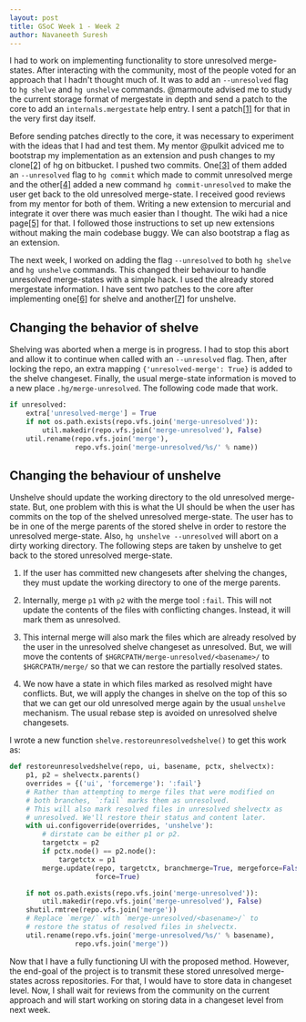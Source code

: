 ```yaml
---
layout: post
title: GSoC Week 1 - Week 2
author: Navaneeth Suresh
---
```


I had to work on implementing functionality to store unresolved merge-states. After interacting with the community, most of the people voted for an approach that I hadn't thought much of. It was to add an `--unresolved` flag to `hg shelve` and `hg unshelve` commands. @marmoute advised me to study the current storage format of mergestate in depth and send a patch to the core to add an `internals.mergestate` help entry. I sent a patch[[1]](https://phab.mercurial-scm.org/D6448) for that in the very first day itself.

Before sending patches directly to the core, it was necessary to experiment with the ideas that I had and test them. My mentor @pulkit adviced me to bootstrap my implementation as an extension and push changes to my clone[[2]](https://bitbucket.org/navaneethsuresh/hg/src/default/) of hg on bitbucket. I pushed two commits. One[[3]](https://bitbucket.org/navaneethsuresh/hg/commits/5a4358258d60ab26bf9863b99ca6bf4c33dd8c31) of them added an `--unresolved` flag to `hg commit` which made to commit unresolved merge and the other[[4]](https://bitbucket.org/navaneethsuresh/hg/commits/650d3ac7328a4f88ef005aacce8ef2d261fa820f) added a new command `hg commit-unresolved` to make the user get back to the old unresolved merge-state. I received good reviews from my mentor for both of them. Writing a new extension to mercurial and integrate it over there was much easier than I thought. The wiki had a nice page[[5]](https://www.mercurial-scm.org/wiki/WritingExtensions) for that. I followed those instructions to set up new extensions without making the main codebase buggy. We can also bootstrap a flag as an extension.

The next week, I worked on adding the flag `--unresolved` to both `hg shelve` and `hg unshelve` commands. This changed their behaviour to handle unresolved merge-states with a simple hack. I used the already stored mergestate information. I have sent two patches to the core after implementing one[[6]](https://phab.mercurial-scm.org/D6478) for shelve and another[[7]](https://phab.mercurial-scm.org/D6479) for unshelve.

## Changing the behavior of shelve
Shelving was aborted when a merge is in progress. I had to stop this abort and allow it to continue when called with an `--unresolved` flag. Then, after locking the repo, an extra mapping `{'unresolved-merge': True}` is added to the shelve changeset. Finally, the usual merge-state information is moved to a new place `.hg/merge-unresolved`. The following code made that work.
```python
if unresolved:
    extra['unresolved-merge'] = True
    if not os.path.exists(repo.vfs.join('merge-unresolved')):
        util.makedir(repo.vfs.join('merge-unresolved'), False)
    util.rename(repo.vfs.join('merge'),
                repo.vfs.join('merge-unresolved/%s/' % name))
```

## Changing the behaviour of unshelve
Unshelve should update the working directory to the old unresolved merge-state. But, one problem with this is what the UI should be when the user has commits on the top of the shelved unresolved merge-state. The user has to be in one of the merge parents of the stored shelve in order to restore the unresolved merge-state. Also, `hg unshelve --unresolved` will abort on a dirty working directory. The following steps are taken by unshelve to get back to the stored unresolved merge-state.

1. If the user has committed new changesets after shelving the changes, they must update the working directory to one of the merge parents.

2. Internally, merge `p1` with `p2` with the merge tool `:fail`. This will not update the contents of the files with conflicting changes. Instead, it will mark them as unresolved.

3. This internal merge will also mark the files which are already resolved by the user in the unresolved shelve changeset as unresolved. But, we will move the contents of `$HGRCPATH/merge-unresolved/<basename>/` to `$HGRCPATH/merge/` so that we can restore the partially resolved states.

4. We now have a state in which files marked as resolved might have conflicts. But, we will apply the changes in shelve on the top of this so that we can get our old unresolved merge again by the usual `unshelve` mechanism. The usual rebase step is avoided on unresolved shelve changesets.

I wrote a new function `shelve.restoreunresolvedshelve()` to get this work as:
```python
def restoreunresolvedshelve(repo, ui, basename, pctx, shelvectx):
    p1, p2 = shelvectx.parents()
    overrides = {('ui', 'forcemerge'): ':fail'}
    # Rather than attempting to merge files that were modified on
    # both branches, `:fail` marks them as unresolved.
    # This will also mark resolved files in unresolved shelvectx as
    # unresolved. We'll restore their status and content later.
    with ui.configoverride(overrides, 'unshelve'):
        # dirstate can be either p1 or p2.
        targetctx = p2
        if pctx.node() == p2.node():
            targetctx = p1
        merge.update(repo, targetctx, branchmerge=True, mergeforce=False,
                     force=True)

    if not os.path.exists(repo.vfs.join('merge-unresolved')):
        util.makedir(repo.vfs.join('merge-unresolved'), False)
    shutil.rmtree(repo.vfs.join('merge'))
    # Replace `merge/` with `merge-unresolved/<basename>/` to
    # restore the status of resolved files in shelvectx.
    util.rename(repo.vfs.join('merge-unresolved/%s/' % basename),
                repo.vfs.join('merge'))
```

Now that I have a fully functioning UI with the proposed method. However, the end-goal of the project is to transmit these stored unresolved merge-states across repositories. For that, I would have to store data in changeset level. Now, I shall wait for reviews from the community on the current approach and will start working on storing data in a changeset level from next week.
